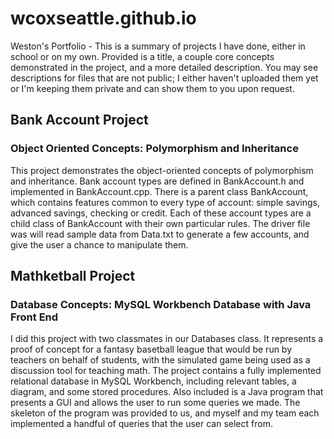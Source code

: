 # wcoxseattle.github.io
Weston's Portfolio - This is a summary of projects I have done, either in school or on my own. Provided is a title, a couple core concepts demonstrated in the project, and a more detailed description. You may see descriptions for files that are not public; I either haven't uploaded them yet or I'm keeping them private and can show them to you upon request.

## **Bank Account Project**
### **Object Oriented Concepts: Polymorphism and Inheritance**
This project demonstrates the object-oriented concepts of polymorphism and inheritance. Bank account types are defined in BankAccount.h and implemented in BankAccount.cpp. There is a parent class BankAccount, which contains features common to every type of account: simple savings, advanced savings, checking or credit. Each of these account types are a child class of BankAccount with their own particular rules.
The driver file was will read sample data from Data.txt to generate a few accounts, and give the user a chance to manipulate them.

## **Mathketball Project**
### **Database Concepts: MySQL Workbench Database with Java Front End**
I did this project with two classmates in our Databases class. It represents a proof of concept for a fantasy basetball league that would be run by teachers on behalf of students, with the simulated game being used as a discussion tool for teaching math. The project contains a fully implemented relational database in MySQL Workbench, including relevant tables, a diagram, and some stored procedures.
Also included is a Java program that presents a GUI and allows the user to run some queries we made. The skeleton of the program was provided to us, and myself and my team each implemented a handful of queries that the user can select from.



